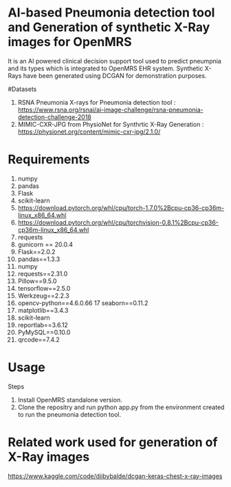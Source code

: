 # AI-based Pneumonia detection tool and Generation of synthetic X-Ray images for OpenMRS 
It is an AI powered clinical decision support tool used to predict pneumpnia and its types which is integrated to OpenMRS EHR system. Synthetic X-Rays have been generated using DCGAN for demonstration purposes.

#Datasets
1. RSNA Pneumonia X-rays for Pneumonia detection tool : https://www.rsna.org/rsnai/ai-image-challenge/rsna-pneumonia-detection-challenge-2018 
2. MIMIC-CXR-JPG from PhysioNet for Synthrtic X-Ray Generation : https://physionet.org/content/mimic-cxr-jpg/2.1.0/

# Requirements
1. numpy
2. pandas
3. Flask
4. scikit-learn
5. https://download.pytorch.org/whl/cpu/torch-1.7.0%2Bcpu-cp36-cp36m-linux_x86_64.whl
6. https://download.pytorch.org/whl/cpu/torchvision-0.8.1%2Bcpu-cp36-cp36m-linux_x86_64.whl
7. requests
8. gunicorn == 20.0.4
9. Flask==2.0.2
10. pandas==1.3.3
11. numpy
12. requests==2.31.0
13. Pillow==9.5.0
14. tensorflow==2.5.0
15. Werkzeug==2.2.3
16. opencv-python==4.6.0.66
17 seaborn==0.11.2
18. matplotlib==3.4.3
19. scikit-learn
20. reportlab==3.6.12
21. PyMySQL==0.10.0
22. qrcode==7.4.2


# Usage
Steps
1. Install OpenMRS standalone version.
2. Clone the repositry and run python app.py from the environment created to run the pneumonia detection tool.

# Related work used for generation of X-Ray images 
https://www.kaggle.com/code/djibybalde/dcgan-keras-chest-x-ray-images


